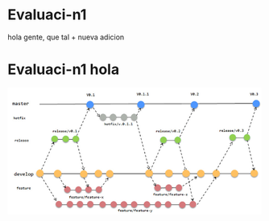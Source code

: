 # Evaluaci-n1

hola gente, que tal
+
nueva adicion 
# Evaluaci-n1 hola
![Modelo de ramas](./img/gitflow.jpg)